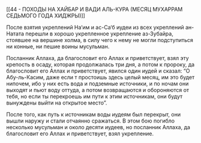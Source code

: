 [[44 - ПОХОДЫ НА ХАЙБАР И ВАДИ АЛЬ-КУРА (МЕСЯЦ МУХАРРАМ СЕДЬМОГО ГОДА ХИДЖРЫ)]]

После взятия укреплений На‘им и ас-Са‘б иудеи из всех укреплений ан-Натата перешли в хорошо укрепленное укрепление аз-Зубайра, стоявшее на вершине холма, в силу чего к нему не могли подступиться ни конные, ни пешие воины мусульман.

Посланник Аллаха, да благословит его Аллах и приветствует, взял эту крепость в осаду, которая продолжалась три дня, а потом к пророку, да благословит его Аллах и приветствует, явился один иудей и сказал: “О Абу-ль-Касим, даже если т простоишь здесь целый месяц, им это будет нипочем, ибо у них есть вода и подземные источники, и по ночам они выходят и пьют воду оттуда, а потом возвращаются и обороняются от тебя, но если ты перекроешь им пути к этим источникам, они будут вынуждены выйти на открытое место”.

После того, как путь к источникам воды иудеям был перекрыт, они вышли наружу и стали отчаянно сражаться. В этом бою погибло несколько мусульман и около десяти иудеев, но посланник Аллаха, да благословит его Аллах и приветствует, взял укрепление.

